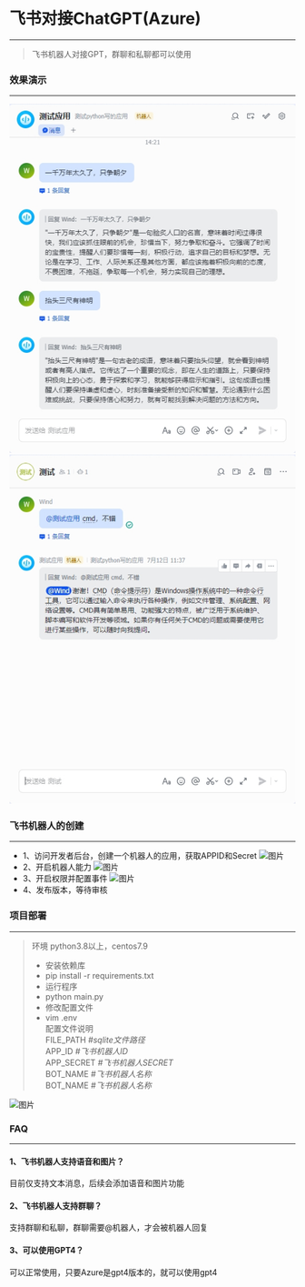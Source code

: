# 飞书对接ChatGPT(Azure)
- - -
> 飞书机器人对接GPT，群聊和私聊都可以使用
### 效果演示
- - -
![图片](https://github.com/JXiuFen/feishu_bot/blob/main/picgo/20240715142302.png)
![图片](https://github.com/JXiuFen/feishu_bot/blob/main/picgo/20240715142321.png)

### 飞书机器人的创建
- - -
* 1、访问开发者后台，创建一个机器人的应用，获取APPID和Secret 
![图片]()
* 2、开启机器人能力
![图片]()
* 3、开启权限并配置事件
![图片]()
* 4、发布版本，等待审核


### 项目部署
- - -
> 环境 python3.8以上，centos7.9
> * 安装依赖库
> * pip install -r requirements.txt
> * 运行程序
> * python main.py
> * 修改配置文件
> * vim .env <br>
> 配置文件说明 <br>
> FILE_PATH   *#sqlite文件路径*<br>
> APP_ID   *#飞书机器人ID*<br>
> APP_SECRET   *#飞书机器人SECRET*<br>
> BOT_NAME   *#飞书机器人名称*<br>
> BOT_NAME   *#飞书机器人名称*<br>

![图片]()

### FAQ
- - -
#### 1、飞书机器人支持语音和图片？
目前仅支持文本消息，后续会添加语音和图片功能

#### 2、飞书机器人支持群聊？
支持群聊和私聊，群聊需要@机器人，才会被机器人回复

#### 3、可以使用GPT4？
可以正常使用，只要Azure是gpt4版本的，就可以使用gpt4
